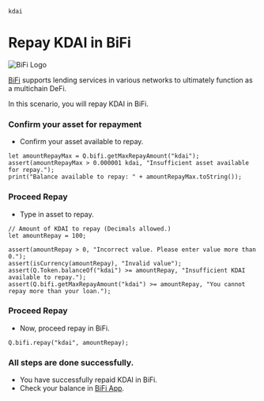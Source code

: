 ```meta-Currency
kdai
```

# Repay KDAI in BiFi

![BiFi Logo](https://s3.ap-northeast-2.amazonaws.com/thebifrost.io/home/bifi/bifi_logo.svg)

[BiFi](https://bifi.finance/) supports lending services in various networks to ultimately function as a multichain DeFi.

In this scenario, you will repay KDAI in BiFi.

### Confirm your asset for repayment

- Confirm your asset available to repay.

```output-Dynamic
let amountRepayMax = Q.bifi.getMaxRepayAmount("kdai");
assert(amountRepayMax > 0.000001 kdai, "Insufficient asset available for repay.");
print("Balance available to repay: " + amountRepayMax.toString());
```

### Proceed Repay

- Type in asset to repay.

```input KDAI
// Amount of KDAI to repay (Decimals allowed.)
let amountRepay = 100;
```

```input-Verify
assert(amountRepay > 0, "Incorrect value. Please enter value more than 0.");
assert(isCurrency(amountRepay), "Invalid value");
assert(Q.Token.balanceOf("kdai") >= amountRepay, "Insufficient KDAI available to repay.");
assert(Q.bifi.getMaxRepayAmount("kdai") >= amountRepay, "You cannot repay more than your loan.");
```

### Proceed Repay

- Now, proceed repay in BiFi.

```taster
Q.bifi.repay("kdai", amountRepay);
```

### All steps are done successfully.

- You have successfully repaid KDAI in BiFi.
- Check your balance in [BiFi App](https://app.bifi.finance/).
